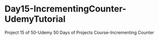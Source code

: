 # Day15-IncrementingCounter-UdemyTutorial
Project 15 of 50-Udemy 50 Days of Projects Course-Incrementing Counter
